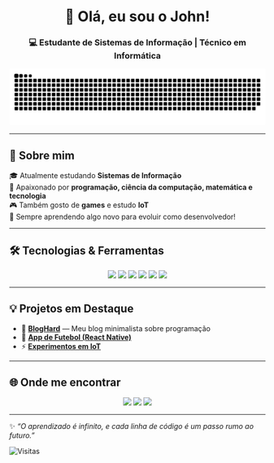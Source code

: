 <h1 align="center">👋 Olá, eu sou o John!</h1>
<h3 align="center">💻 Estudante de Sistemas de Informação | Técnico em Informática</h3>

<picture>
  <source
    media="(prefers-color-scheme: dark)"
    srcset="https://raw.githubusercontent.com/platane/snk/output/github-contribution-grid-snake-dark.svg"
  />
  <source
    media="(prefers-color-scheme: light)"
    srcset="https://raw.githubusercontent.com/platane/snk/output/github-contribution-grid-snake.svg"
  />
  <img
    alt="github contribution grid snake animation"
    src="https://raw.githubusercontent.com/platane/snk/output/github-contribution-grid-snake.svg"
  />
</picture>

---

## 🚀 Sobre mim
🎓 Atualmente estudando **Sistemas de Informação**  
🔬 Apaixonado por **programação, ciência da computação, matemática e tecnologia**  
🎮 Também gosto de **games** e estudo **IoT**  
🌱 Sempre aprendendo algo novo para evoluir como desenvolvedor!  

---

## 🛠️ Tecnologias & Ferramentas
<p align="center">
  <img src="https://img.shields.io/badge/Linux-FCC624?style=for-the-badge&logo=linux&logoColor=black"/>
  <img src="https://img.shields.io/badge/React-20232A?style=for-the-badge&logo=react&logoColor=61DAFB"/>
  <img src="https://img.shields.io/badge/JavaScript-F7DF1E?style=for-the-badge&logo=javascript&logoColor=black"/>
  <img src="https://img.shields.io/badge/Node.js-43853D?style=for-the-badge&logo=node.js&logoColor=white"/>
  <img src="https://img.shields.io/badge/PostgreSQL-316192?style=for-the-badge&logo=postgresql&logoColor=white"/>
  <img src="https://img.shields.io/badge/Docker-2496ED?style=for-the-badge&logo=docker&logoColor=white"/>
</p>

---

## 💡 Projetos em Destaque
- 🎯 [**BlogHard**](https://github.com/SeuUser/blog) — Meu blog minimalista sobre programação  
- 📱 [**App de Futebol (React Native)**](https://github.com/SeuUser/futebol-app)  
- ⚡ [**Experimentos em IoT**](https://github.com/SeuUser/iot-labs)  

---

## 🌐 Onde me encontrar
<p align="center">
  <a href="https://linkedin.com/in/seuuser"><img src="https://img.shields.io/badge/LinkedIn-0A66C2?style=for-the-badge&logo=linkedin&logoColor=white"/></a>
  <a href="mailto:seuemail@exemplo.com"><img src="https://img.shields.io/badge/Email-D14836?style=for-the-badge&logo=gmail&logoColor=white"/></a>
  <a href="https://seudominio.com"><img src="https://img.shields.io/badge/BlogHard-000000?style=for-the-badge&logo=githubpages&logoColor=white"/></a>
</p>

---

✨ *“O aprendizado é infinito, e cada linha de código é um passo rumo ao futuro.”*  

![Visitas](https://komarev.com/ghpvc/?username=johnHPX&color=blue&style=flat-square)
